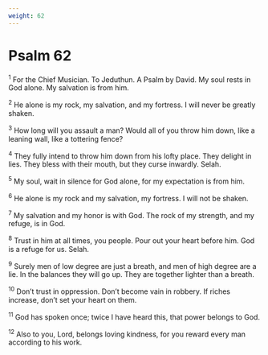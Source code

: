 ```yaml
---
weight: 62
---
```


# Psalm 62

<sup>1</sup> For the Chief Musician. To Jeduthun. A Psalm by David. My soul rests in God alone. My salvation is from him. 

<sup>2</sup> He alone is my rock, my salvation, and my fortress. I will never be greatly shaken. 

<sup>3</sup> How long will you assault a man? Would all of you throw him down, like a leaning wall, like a tottering fence? 

<sup>4</sup> They fully intend to throw him down from his lofty place. They delight in lies. They bless with their mouth, but they curse inwardly. Selah. 

<sup>5</sup> My soul, wait in silence for God alone, for my expectation is from him. 

<sup>6</sup> He alone is my rock and my salvation, my fortress. I will not be shaken. 

<sup>7</sup> My salvation and my honor is with God. The rock of my strength, and my refuge, is in God. 

<sup>8</sup> Trust in him at all times, you people. Pour out your heart before him. God is a refuge for us. Selah. 

<sup>9</sup> Surely men of low degree are just a breath, and men of high degree are a lie. In the balances they will go up. They are together lighter than a breath. 

<sup>10</sup> Don’t trust in oppression. Don’t become vain in robbery. If riches increase, don’t set your heart on them. 

<sup>11</sup> God has spoken once; twice I have heard this, that power belongs to God. 

<sup>12</sup> Also to you, Lord, belongs loving kindness, for you reward every man according to his work. 


